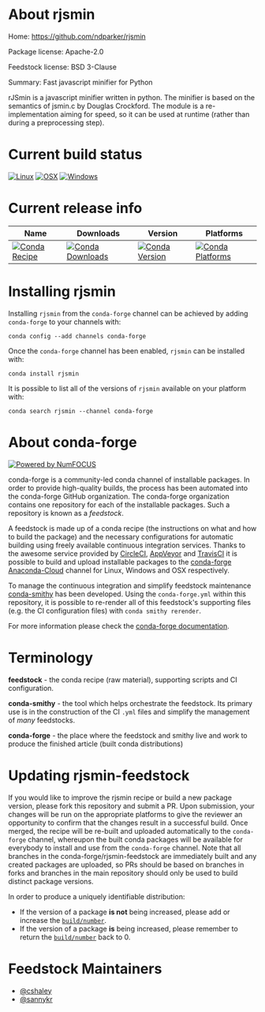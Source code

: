 <!--
# -*- mode: jinja -*-
-->

About rjsmin
============

Home: https://github.com/ndparker/rjsmin

Package license: Apache-2.0

Feedstock license: BSD 3-Clause

Summary: Fast javascript minifier for Python

rJSmin is a javascript minifier written in python. The minifier is based on the semantics of jsmin.c by Douglas Crockford.
The module is a re-implementation aiming for speed, so it can be used at runtime (rather than during a preprocessing step).


Current build status
====================

[![Linux](https://img.shields.io/circleci/project/github/conda-forge/rjsmin-feedstock/master.svg?label=Linux)](https://circleci.com/gh/conda-forge/rjsmin-feedstock)
[![OSX](https://img.shields.io/travis/conda-forge/rjsmin-feedstock/master.svg?label=macOS)](https://travis-ci.org/conda-forge/rjsmin-feedstock)
[![Windows](https://img.shields.io/appveyor/ci/conda-forge/rjsmin-feedstock/master.svg?label=Windows)](https://ci.appveyor.com/project/conda-forge/rjsmin-feedstock/branch/master)

Current release info
====================

| Name | Downloads | Version | Platforms |
| --- | --- | --- | --- |
| [![Conda Recipe](https://img.shields.io/badge/recipe-rjsmin-green.svg)](https://anaconda.org/conda-forge/rjsmin) | [![Conda Downloads](https://img.shields.io/conda/dn/conda-forge/rjsmin.svg)](https://anaconda.org/conda-forge/rjsmin) | [![Conda Version](https://img.shields.io/conda/vn/conda-forge/rjsmin.svg)](https://anaconda.org/conda-forge/rjsmin) | [![Conda Platforms](https://img.shields.io/conda/pn/conda-forge/rjsmin.svg)](https://anaconda.org/conda-forge/rjsmin) |

Installing rjsmin
=================

Installing `rjsmin` from the `conda-forge` channel can be achieved by adding `conda-forge` to your channels with:

```
conda config --add channels conda-forge
```

Once the `conda-forge` channel has been enabled, `rjsmin` can be installed with:

```
conda install rjsmin
```

It is possible to list all of the versions of `rjsmin` available on your platform with:

```
conda search rjsmin --channel conda-forge
```


About conda-forge
=================

[![Powered by NumFOCUS](https://img.shields.io/badge/powered%20by-NumFOCUS-orange.svg?style=flat&colorA=E1523D&colorB=007D8A)](http://numfocus.org)

conda-forge is a community-led conda channel of installable packages.
In order to provide high-quality builds, the process has been automated into the
conda-forge GitHub organization. The conda-forge organization contains one repository
for each of the installable packages. Such a repository is known as a *feedstock*.

A feedstock is made up of a conda recipe (the instructions on what and how to build
the package) and the necessary configurations for automatic building using freely
available continuous integration services. Thanks to the awesome service provided by
[CircleCI](https://circleci.com/), [AppVeyor](https://www.appveyor.com/)
and [TravisCI](https://travis-ci.org/) it is possible to build and upload installable
packages to the [conda-forge](https://anaconda.org/conda-forge)
[Anaconda-Cloud](https://anaconda.org/) channel for Linux, Windows and OSX respectively.

To manage the continuous integration and simplify feedstock maintenance
[conda-smithy](https://github.com/conda-forge/conda-smithy) has been developed.
Using the ``conda-forge.yml`` within this repository, it is possible to re-render all of
this feedstock's supporting files (e.g. the CI configuration files) with ``conda smithy rerender``.

For more information please check the [conda-forge documentation](https://conda-forge.org/docs/).

Terminology
===========

**feedstock** - the conda recipe (raw material), supporting scripts and CI configuration.

**conda-smithy** - the tool which helps orchestrate the feedstock.
                   Its primary use is in the construction of the CI ``.yml`` files
                   and simplify the management of *many* feedstocks.

**conda-forge** - the place where the feedstock and smithy live and work to
                  produce the finished article (built conda distributions)


Updating rjsmin-feedstock
=========================

If you would like to improve the rjsmin recipe or build a new
package version, please fork this repository and submit a PR. Upon submission,
your changes will be run on the appropriate platforms to give the reviewer an
opportunity to confirm that the changes result in a successful build. Once
merged, the recipe will be re-built and uploaded automatically to the
`conda-forge` channel, whereupon the built conda packages will be available for
everybody to install and use from the `conda-forge` channel.
Note that all branches in the conda-forge/rjsmin-feedstock are
immediately built and any created packages are uploaded, so PRs should be based
on branches in forks and branches in the main repository should only be used to
build distinct package versions.

In order to produce a uniquely identifiable distribution:
 * If the version of a package **is not** being increased, please add or increase
   the [``build/number``](https://conda.io/docs/user-guide/tasks/build-packages/define-metadata.html#build-number-and-string).
 * If the version of a package **is** being increased, please remember to return
   the [``build/number``](https://conda.io/docs/user-guide/tasks/build-packages/define-metadata.html#build-number-and-string)
   back to 0.

Feedstock Maintainers
=====================

* [@cshaley](https://github.com/cshaley/)
* [@sannykr](https://github.com/sannykr/)

